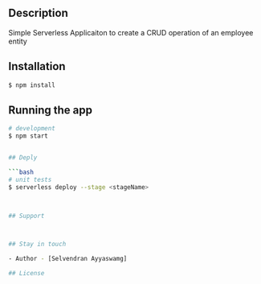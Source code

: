 

## Description

Simple Serverless Applicaiton to create a CRUD operation of an employee entity
## Installation

```bash
$ npm install
```

## Running the app

```bash
# development
$ npm start


## Deply

```bash
# unit tests
$ serverless deploy --stage <stageName>



## Support



## Stay in touch

- Author - [Selvendran Ayyaswamg]

## License

